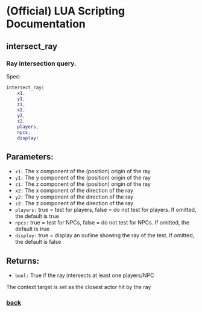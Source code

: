 
# (Official) LUA Scripting Documentation

## intersect_ray

### Ray intersection query.

Spec:
```lua
intersect_ray(
	x1,
	y1,
	z1,
	x2,
	y2,
	z2,
	players,
	npcs,
	display)
```
## Parameters:
- `x1:` The x component of the (position) origin of the ray
- `y1:` The y component of the (position) origin of the ray
- `z1:` The z component of the (position) origin of the ray
- `x2:` The x component of the direction of the ray
- `y2:` The y component of the direction of the ray
- `z2:` The z component of the direction of the ray
- `players:` true = test for players, false = do not test for players. If omitted, the default is true
- `npcs:` true = test for NPCs, false = do not test for NPCs. If omitted, the default is true
- `display:` true = display an outline showing the ray of the test. If omitted, the default is false

## Returns:
- `bool:` True if the ray intersects at least one players/NPC

The context target is set as the closest actor hit by the ray

### [back](../other)

